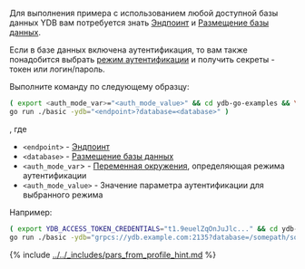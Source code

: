 Для выполнения примера с использованием любой доступной базы данных YDB вам потребуется знать [Эндпоинт](../../../../../concepts/connect.md#endpoint) и [Размещение базы данных](../../../../../concepts/connect.md#database).

Если в базе данных включена аутентификация, то вам также понадобится выбрать [режим аутентификации](../../../../../concepts/connect.md#auth-modes) и получить секреты - токен или логин/пароль.

Выполните команду по следующему образцу:

``` bash
( export <auth_mode_var>="<auth_mode_value>" && cd ydb-go-examples && \
go run ./basic -ydb="<endpoint>?database=<database>" )
```

, где

- `<endpoint>` - [Эндпоинт](../../../../../concepts/connect.md#endpoint)
- `<database>` - [Размещение базы данных](../../../../../concepts/connect.md#database) 
- `<auth_mode_var`> - [Переменная окружения](../../../auth.md#env), определяющая режима аутентификации
- `<auth_mode_value>` - Значение параметра аутентификации для выбранного режима

Например:
``` bash
( export YDB_ACCESS_TOKEN_CREDENTIALS="t1.9euelZqOnJuJlc..." && cd ydb-go-examples && \
go run ./basic -ydb="grpcs://ydb.example.com:2135?database=/somepath/somelocation" )
```

{% include [../../_includes/pars_from_profile_hint.md](../../_includes/pars_from_profile_hint.md) %}